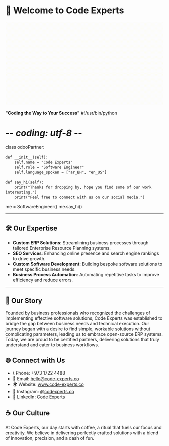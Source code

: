 # 👋 Welcome to Code Experts

![](https://github.com/CodeExperts973/CodeExperts973/blob/main/CodeExpertsGif-ezgif.com-crop%20(1).gif)

**"Coding the Way to Your Success"**
#!/usr/bin/python
# -*- coding: utf-8 -*-


class odooPartner:

    def __init__(self):
        self.name = "Code Experts"
        self.role = "Software Engineer"
        self.language_spoken = ["ar_BH", "en_US"]

    def say_hi(self):
        print("Thanks for dropping by, hope you find some of our work interesting.")
        print("Feel free to connect with us on our social media.")


me = SoftwareEngineer()
me.say_hi()


---

## 🛠️ Our Expertise

- **Custom ERP Solutions**: Streamlining business processes through tailored Enterprise Resource Planning systems.
- **SEO Services**: Enhancing online presence and search engine rankings to drive growth.
- **Custom Software Development**: Building bespoke software solutions to meet specific business needs.
- **Business Process Automation**: Automating repetitive tasks to improve efficiency and reduce errors.

---

## 💼 Our Story

Founded by business professionals who recognized the challenges of implementing effective software solutions, Code Experts was established to bridge the gap between business needs and technical execution. Our journey began with a desire to find simple, workable solutions without complicating parameters, leading us to embrace open-source ERP systems. Today, we are proud to be certified partners, delivering solutions that truly understand and cater to business workflows.
## 🌐 Connect with Us

- 📞 Phone: +973 1722 4488
- 📧 Email: hello@code-experts.co
- 🌍 Website: www.code-experts.co
- 📸 Instagram: [@codexperts.co](https://www.instagram.com/codexperts.co/)
- 💼 LinkedIn: [Code Experts](https://www.linkedin.com/company/code-experts)

## ☕ Our Culture

At Code Experts, our day starts with coffee, a ritual that fuels our focus and creativity. We believe in delivering perfectly crafted solutions with a blend of innovation, precision, and a dash of fun.
